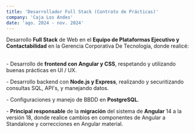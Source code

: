 ```yaml
---
title: 'Desarrollador Full Stack (Contrato de Prácticas)'
company: 'Caja Los Andes'
date: 'ago. 2024 - nov. 2024'
---
```


Desarrollo **Full Stack** de Web en el **Equipo de Plataformas Ejecutivo y Contactabilidad** en la Gerencia Corporativa De Tecnología, donde realicé:  
<br/>

<div>

\- Desarrollo de **frontend con Angular y CSS**, respetando y utilizando buenas prácticas en UI / UX.

\- Desarrollo backend con **Node.js y Express**, realizando y securitizando consultas SQL, API's, y manejando datos.

\- Configuraciones y manejo de BBDD en **PostgreSQL**. 

\- **Principal responsable** de la **migración** del sistema de **Angular** 14 a la versión 18, donde realice cambios en componentes de Angular a Standalone y correcciones en Angular material.

</div>